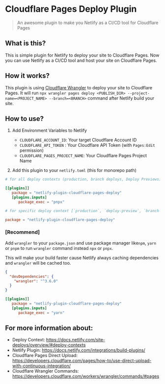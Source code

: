 # Cloudflare Pages Deploy Plugin

> An awesome plugin to make you Netlify as a CI/CD tool for Cloudflare Pages

## What is this?

This is simple plugin for Netlify to deploy your site to Cloudflare Pages. Now you can use Netlify as a CI/CD tool and host your site on Cloudflare Pages.

## How it works?

This plugin is using [Cloudflare Wrangler](https://developers.cloudflare.com/workers/wrangler) to deploy your site to Cloudflare Pages.
It will run `npx wrangler pages deploy <PUBLISH_DIR> --project-name=<PROJECT_NAME> --branch=<BRANCH>` command after Netlify build your site.

## How to use?

1. Add Environment Variables to Netlify

   - `CLOUDFLARE_ACCOUNT_ID`: Your target Cloudflare Account ID
   - `CLOUDFLARE_API_TOKEN` : Your Cloudflare API Token (with `Pages:Edit` permission)
   - `CLOUDFLARE_PAGES_PROJECT_NAME`: Your Cloudflare Pages Project Name

2. Add this plugin to your `netlify.toml` (this for monorepo path)

```toml
# for all deploy contexts (production, branch deploys, Deploy Previews).

[[plugins]]
   package = "netlify-plugin-cloudflare-pages-deploy"
   [plugins.inputs]
      package_exec = "pnpx"
```

```toml
# for specific deploy context [`production`, `deploy-preview`, `branch-deploy`, `dev`]

package = "netlify-plugin-cloudflare-pages-deploy"
```

### [Recommend]

Add `wrangler` to your `package.json` and use package manager like`npm`, `yarn` or `pnpm` to run `wrangler` command instead `npx` or `pnpx`.

This will make your build faster cause Netlify always caching dependencies and `wrangler` will be cached too.

```json
{
  "devDependencies": {
    "wrangler": "^3.6.0"
  }
}
```

```toml
[[plugins]]
   package = "netlify-plugin-cloudflare-pages-deploy"
   [plugins.inputs]
      package_exec = "yarn"
```

## For more information about:

- Deploy Context: https://docs.netlify.com/site-deploys/overview/#deploy-contexts
- Netlify Plugin: https://docs.netlify.com/integrations/build-plugins/
- Cloudflare Pages Direct Upload: https://developers.cloudflare.com/pages/how-to/use-direct-upload-with-continuous-integration/
- Cloudflare Wrangler Commands: https://developers.cloudflare.com/workers/wrangler/commands/#pages
